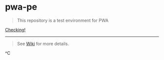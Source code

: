 # pwa-pe
> This repository is a test environment for PWA
  
[Checking!](https://watanabe3tipapa.github.io/pwa-pe/)

---
> See [Wiki](https://github.com/watanabe3tipapa/pwa-pe/wiki) for more details.
 
^C
